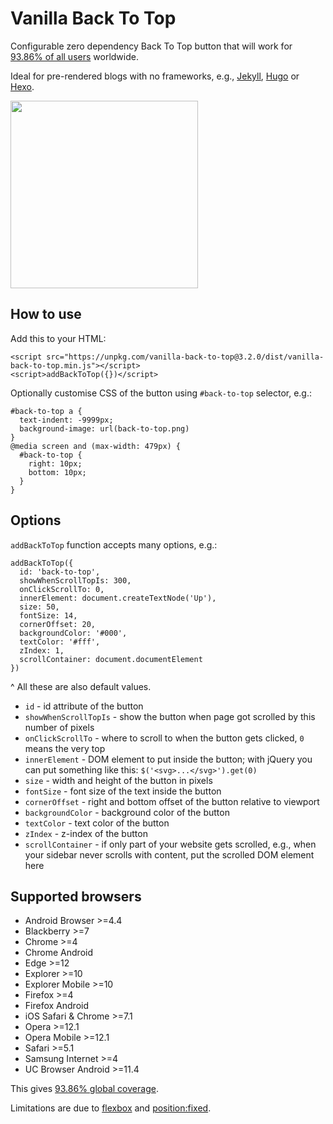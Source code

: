 # Vanilla Back To Top

Configurable zero dependency Back To Top button that will work for [93.86% of all users](http://browserl.ist/?q=explorer+%3E%3D10%2Cexplorermobile+%3E%3D10%2Cedge+%3E%3D0%2Cfirefox+%3E%3D2%2Cfirefoxandroid+%3E%3D57%2Cchrome+%3E%3D4%2Csafari+%3E%3D5.1%2Copera+%3E%3D12.1%2Coperamobile+%3E%3D12.1%2Cchromeandroid+%3E%3D62%2Cios+%3E%3D7.1%2Cucandroid+%3E%3D11.4%2Candroid+%3E%3D4.4%2Csamsung+%3E%3D4%2Cblackberry+%3E%3D7) worldwide.

Ideal for pre-rendered blogs with no frameworks, e.g., [Jekyll](https://jekyllrb.com), [Hugo](http://gohugo.io/) or [Hexo](https://hexo.io/).

<img src="http://i.pi.gy/DoaQa.gif" width="300px"/>

## How to use

Add this to your HTML:
```
<script src="https://unpkg.com/vanilla-back-to-top@3.2.0/dist/vanilla-back-to-top.min.js"></script>
<script>addBackToTop({})</script>
```

Optionally customise CSS of the button using `#back-to-top` selector, e.g.:
```
#back-to-top a {
  text-indent: -9999px;
  background-image: url(back-to-top.png)
}
@media screen and (max-width: 479px) {
  #back-to-top {
    right: 10px;
    bottom: 10px;
  }
}
```

## Options

`addBackToTop` function accepts many options, e.g.:
```
addBackToTop({
  id: 'back-to-top',
  showWhenScrollTopIs: 300,
  onClickScrollTo: 0,
  innerElement: document.createTextNode('Up'),
  size: 50,
  fontSize: 14,
  cornerOffset: 20,
  backgroundColor: '#000',
  textColor: '#fff',
  zIndex: 1,
  scrollContainer: document.documentElement
})
```
^ All these are also default values.

- `id` - id attribute of the button
- `showWhenScrollTopIs` - show the button when page got scrolled by this number of pixels
- `onClickScrollTo` - where to scroll to when the button gets clicked, `0` means the very top
- `innerElement` - DOM element to put inside the button; with jQuery you can put something like this: `$('<svg>...</svg>').get(0)`
- `size` - width and height of the button in pixels
- `fontSize` - font size of the text inside the button
- `cornerOffset` - right and bottom offset of the button relative to viewport
- `backgroundColor` - background color of the button
- `textColor` - text color of the button
- `zIndex` - z-index of the button
- `scrollContainer` - if only part of your website gets scrolled, e.g., when your sidebar never scrolls with content, put the scrolled DOM element here

## Supported browsers

- Android Browser >=4.4
- Blackberry >=7
- Chrome >=4
- Chrome Android
- Edge >=12
- Explorer >=10
- Explorer Mobile >=10
- Firefox >=4
- Firefox Android
- iOS Safari & Chrome >=7.1
- Opera >=12.1
- Opera Mobile >=12.1
- Safari >=5.1
- Samsung Internet >=4
- UC Browser Android >=11.4

This gives [93.86% global coverage](http://browserl.ist/?q=explorer+%3E%3D10%2Cexplorermobile+%3E%3D10%2Cedge+%3E%3D0%2Cfirefox+%3E%3D2%2Cfirefoxandroid+%3E%3D57%2Cchrome+%3E%3D4%2Csafari+%3E%3D5.1%2Copera+%3E%3D12.1%2Coperamobile+%3E%3D12.1%2Cchromeandroid+%3E%3D62%2Cios+%3E%3D7.1%2Cucandroid+%3E%3D11.4%2Candroid+%3E%3D4.4%2Csamsung+%3E%3D4%2Cblackberry+%3E%3D7).

Limitations are due to [flexbox](https://caniuse.com/#search=flexbox) and [position:fixed](https://caniuse.com/#search=position%3Afixed).
